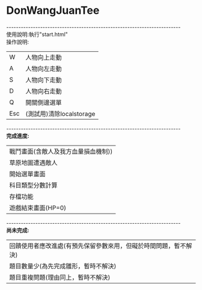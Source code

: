 # DonWangJuanTee

------------------------------------------------------------------------<br>
使用說明:執行"start.html"<br>
操作說明:<br>
<table>
 <td>W</td><td>人物向上走動</td><tr>
 <td>A</td><td>人物向左走動</td><tr>
 <td>S</td><td>人物向下走動</td><tr>
 <td>D</td><td>人物向右走動</td><tr>
 <td>Q</td><td>開關側邊選單</td><tr>
 <td>Esc</td><td>(測試用)清除localstorage</td><tr>
</table>
------------------------------------------------------------------------<br>
<b>完成進度:</b><br>
<table>
 <td>戰鬥畫面(含敵人及我方血量損血機制))</td><tr>
 <td>草原地圖遭遇敵人</td><tr>
 <td>開始選單畫面</td><tr>
 <td>科目類型分數計算</td><tr>
 <td>存檔功能</td><tr>
 <td>遊戲結束畫面(HP=0)</td>
</table>
------------------------------------------------------------------------<br>
<b>尚未完成:</b><br>
<table>
 <td>回饋使用者應改進處(有預先保留參數來用，但礙於時間問題，暫不解決)</td><tr>
 <td>題目數量少(為先完成雛形，暫時不解決)</td><tr>
 <td>題目重複問題(理由同上，暫時不解決)</td>
</table>
  
  
  

